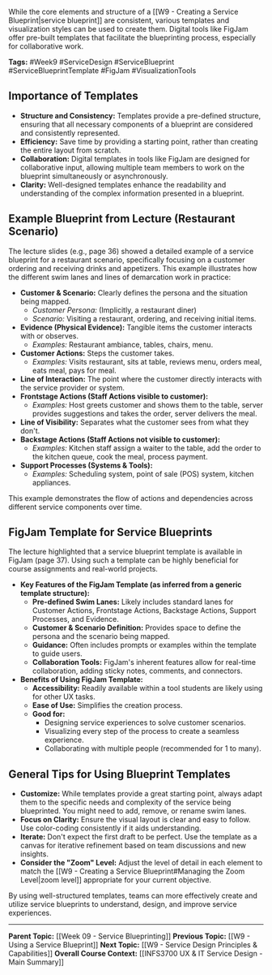 While the core elements and structure of a [[W9 - Creating a Service Blueprint|service blueprint]] are consistent, various templates and visualization styles can be used to create them. Digital tools like FigJam offer pre-built templates that facilitate the blueprinting process, especially for collaborative work.

**Tags:** #Week9 #ServiceDesign #ServiceBlueprint #ServiceBlueprintTemplate #FigJam #VisualizationTools

## Importance of Templates

* **Structure and Consistency:** Templates provide a pre-defined structure, ensuring that all necessary components of a blueprint are considered and consistently represented.
* **Efficiency:** Save time by providing a starting point, rather than creating the entire layout from scratch.
* **Collaboration:** Digital templates in tools like FigJam are designed for collaborative input, allowing multiple team members to work on the blueprint simultaneously or asynchronously.
* **Clarity:** Well-designed templates enhance the readability and understanding of the complex information presented in a blueprint.

## Example Blueprint from Lecture (Restaurant Scenario)

The lecture slides (e.g., page 36) showed a detailed example of a service blueprint for a restaurant scenario, specifically focusing on a customer ordering and receiving drinks and appetizers. This example illustrates how the different swim lanes and lines of demarcation work in practice:

* **Customer & Scenario:** Clearly defines the persona and the situation being mapped.
    * *Customer Persona:* (Implicitly, a restaurant diner)
    * *Scenario:* Visiting a restaurant, ordering, and receiving initial items.
* **Evidence (Physical Evidence):** Tangible items the customer interacts with or observes.
    * *Examples:* Restaurant ambiance, tables, chairs, menu.
* **Customer Actions:** Steps the customer takes.
    * *Examples:* Visits restaurant, sits at table, reviews menu, orders meal, eats meal, pays for meal.
* **Line of Interaction:** The point where the customer directly interacts with the service provider or system.
* **Frontstage Actions (Staff Actions visible to customer):**
    * *Examples:* Host greets customer and shows them to the table, server provides suggestions and takes the order, server delivers the meal.
* **Line of Visibility:** Separates what the customer sees from what they don't.
* **Backstage Actions (Staff Actions not visible to customer):**
    * *Examples:* Kitchen staff assign a waiter to the table, add the order to the kitchen queue, cook the meal, process payment.
* **Support Processes (Systems & Tools):**
    * *Examples:* Scheduling system, point of sale (POS) system, kitchen appliances.

This example demonstrates the flow of actions and dependencies across different service components over time.

## FigJam Template for Service Blueprints

The lecture highlighted that a service blueprint template is available in FigJam (page 37). Using such a template can be highly beneficial for course assignments and real-world projects.

* **Key Features of the FigJam Template (as inferred from a generic template structure):**
    * **Pre-defined Swim Lanes:** Likely includes standard lanes for Customer Actions, Frontstage Actions, Backstage Actions, Support Processes, and Evidence.
    * **Customer & Scenario Definition:** Provides space to define the persona and the scenario being mapped.
    * **Guidance:** Often includes prompts or examples within the template to guide users.
    * **Collaboration Tools:** FigJam's inherent features allow for real-time collaboration, adding sticky notes, comments, and connectors.
* **Benefits of Using FigJam Template:**
    * **Accessibility:** Readily available within a tool students are likely using for other UX tasks.
    * **Ease of Use:** Simplifies the creation process.
    * **Good for:**
        * Designing service experiences to solve customer scenarios.
        * Visualizing every step of the process to create a seamless experience.
        * Collaborating with multiple people (recommended for 1 to many).

## General Tips for Using Blueprint Templates

* **Customize:** While templates provide a great starting point, always adapt them to the specific needs and complexity of the service being blueprinted. You might need to add, remove, or rename swim lanes.
* **Focus on Clarity:** Ensure the visual layout is clear and easy to follow. Use color-coding consistently if it aids understanding.
* **Iterate:** Don't expect the first draft to be perfect. Use the template as a canvas for iterative refinement based on team discussions and new insights.
* **Consider the "Zoom" Level:** Adjust the level of detail in each element to match the [[W9 - Creating a Service Blueprint#Managing the Zoom Level|zoom level]] appropriate for your current objective.

By using well-structured templates, teams can more effectively create and utilize service blueprints to understand, design, and improve service experiences.

---
**Parent Topic:** [[Week 09 - Service Blueprinting]]
**Previous Topic:** [[W9 - Using a Service Blueprint]]
**Next Topic:** [[W9 - Service Design Principles & Capabilities]]
**Overall Course Context:** [[INFS3700 UX & IT Service Design - Main Summary]]